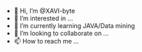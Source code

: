 - 👋 Hi, I’m @XAVI-byte
- 👀 I’m interested in ...
- 🌱 I’m currently learning JAVA/Data mining
- 💞️ I’m looking to collaborate on ...
- 📫 How to reach me ...

<!---
XAVI-byte/XAVI-byte is a ✨ special ✨ repository because its `README.md` (this file) appears on your GitHub profile.
You can click the Preview link to take a look at your changes.
--->
